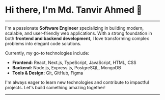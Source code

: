 # Hi there, I'm Md. Tanvir Ahmed 👋

---

I'm a passionate **Software Engineer** specializing in building modern, scalable, and user-friendly web applications. With a strong foundation in both **frontend and backend development**, I love transforming complex problems into elegant code solutions.

Currently, my go-to technologies include:

* **Frontend:** React, Next.js, TypeScript, JavaScript, HTML, CSS
* **Backend:** Node.js, Express.js, PostgreSQL, MongoDB
* **Tools & Design:** Git, GitHub, Figma

I'm always eager to learn new technologies and contribute to impactful projects. Let's build something amazing together!

---

